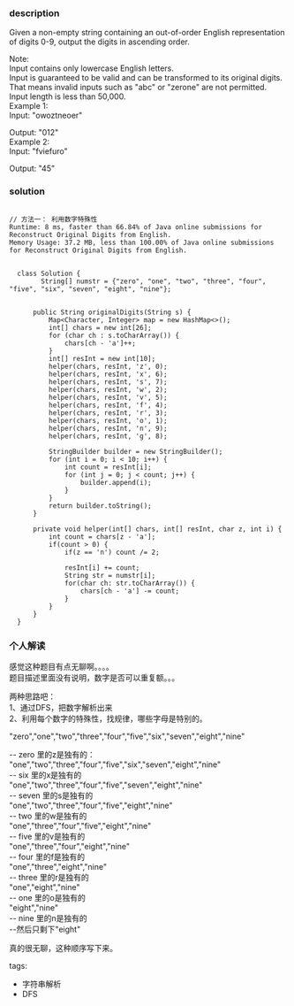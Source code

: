 ### description    
  Given a non-empty string containing an out-of-order English representation of digits 0-9, output the digits in ascending order.  
    
  Note:  
  Input contains only lowercase English letters.  
  Input is guaranteed to be valid and can be transformed to its original digits. That means invalid inputs such as "abc" or "zerone" are not permitted.  
  Input length is less than 50,000.  
  Example 1:  
  Input: "owoztneoer"  
    
  Output: "012"  
  Example 2:  
  Input: "fviefuro"  
    
  Output: "45"  
### solution    
```    
  
// 方法一： 利用数字特殊性  
Runtime: 8 ms, faster than 66.84% of Java online submissions for Reconstruct Original Digits from English.  
Memory Usage: 37.2 MB, less than 100.00% of Java online submissions for Reconstruct Original Digits from English.  
  
  
  class Solution {  
        String[] numstr = {"zero", "one", "two", "three", "four", "five", "six", "seven", "eight", "nine"};  
    
    
      public String originalDigits(String s) {  
          Map<Character, Integer> map = new HashMap<>();  
          int[] chars = new int[26];  
          for (char ch : s.toCharArray()) {  
              chars[ch - 'a']++;  
          }  
          int[] resInt = new int[10];  
          helper(chars, resInt, 'z', 0);  
          helper(chars, resInt, 'x', 6);  
          helper(chars, resInt, 's', 7);  
          helper(chars, resInt, 'w', 2);  
          helper(chars, resInt, 'v', 5);  
          helper(chars, resInt, 'f', 4);  
          helper(chars, resInt, 'r', 3);  
          helper(chars, resInt, 'o', 1);  
          helper(chars, resInt, 'n', 9);  
          helper(chars, resInt, 'g', 8);  
    
          StringBuilder builder = new StringBuilder();  
          for (int i = 0; i < 10; i++) {  
              int count = resInt[i];  
              for (int j = 0; j < count; j++) {  
                  builder.append(i);  
              }  
          }  
          return builder.toString();  
      }  
    
      private void helper(int[] chars, int[] resInt, char z, int i) {  
          int count = chars[z - 'a'];  
          if(count > 0) {  
              if(z == 'n') count /= 2;  
    
              resInt[i] += count;  
              String str = numstr[i];  
              for(char ch: str.toCharArray()) {  
                  chars[ch - 'a'] -= count;  
              }  
          }  
      }  
  }  
```    
    
### 个人解读    
  感觉这种题目有点无聊啊。。。。  
  题目描述里面没有说明，数字是否可以重复额。。。  
    
  两种思路吧：  
  1、通过DFS，把数字解析出来  
  2、利用每个数字的特殊性，找规律，哪些字母是特别的。  
    
  "zero","one","two","three","four","five","six","seven","eight","nine"  
    
  -- zero 里的z是独有的：  
    "one","two","three","four","five","six","seven","eight","nine"  
  -- six 里的x是独有的  
    "one","two","three","four","five","seven","eight","nine"  
  -- seven 里的s是独有的  
    "one","two","three","four","five","eight","nine"  
  -- two 里的w是独有的  
    "one","three","four","five","eight","nine"  
  -- five 里的v是独有的  
    "one","three","four","eight","nine"    
  -- four 里的f是独有的  
    "one","three","eight","nine"    
  -- three 里的r是独有的  
    "one","eight","nine"      
  -- one 里的o是独有的  
    "eight","nine"          
  -- nine 里的n是独有的  
  --然后只剩下"eight"          
    
  真的很无聊，这种顺序写下来。  
   
tags:    
  -  字符串解析  
  -  DFS  
   
